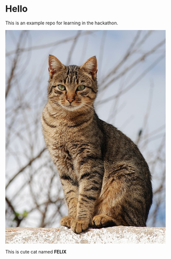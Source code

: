 # Hello
This is an example repo for learning in the hackathon.

![This is a cat! How cute](./cat.jpg)

This is cute cat named **FELIX**

